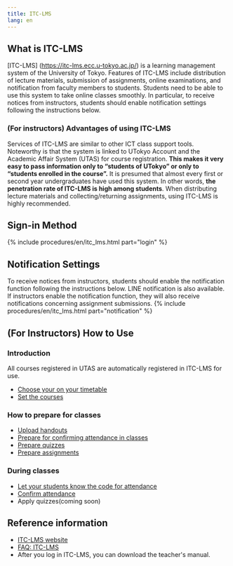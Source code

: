 ```yaml
---
title: ITC-LMS
lang: en
---
```


## What is ITC-LMS
[ITC-LMS] (https://itc-lms.ecc.u-tokyo.ac.jp/) is a learning management system of the University of Tokyo. Features of ITC-LMS include distribution of lecture materials, submission of assignments, online examinations, and notification from faculty members to students. Students need to be able to use this system to take online classes smoothly. In particular, to receive notices from instructors, students should enable notification settings following the instructions below.

### (For instructors) Advantages of using ITC-LMS
Services of ITC-LMS are similar to other ICT class support tools. Noteworthy is that the system is linked to UTokyo Account and the Academic Affair System (UTAS) for course registration. **This makes it very easy to pass information only to “students of UTokyo” or only to “students enrolled in the course”.** It is presumed that almost every first or second year undergraduates  have used this system. In other words, **the penetration rate of ITC-LMS is high among students**. When distributing lecture materials and collecting/returning assignments, using ITC-LMS is highly recommended.

## Sign-in Method
{% include procedures/en/itc_lms.html part="login" %}

## Notification Settings
To receive notices from instructors, students should enable the notification function following the instructions below. LINE notification is also available. If  instructors enable the notification function, they will also  receive notifications concerning assignment submissions. 
{% include procedures/en/itc_lms.html part="notification" %}

## (For Instructors) How to Use
### Introduction
All courses registered in UTAS are automatically registered in ITC-LMS for use.

- [Choose your on your timetable](/en/lms_lecturers/timetable)
- [Set the courses](/en/lms_lecturers/course_settings)

### How to prepare for classes
- [Upload handouts](/en/lms_lecturers/course_materials)
- [Prepare for confirming attendance in classes](/en/lms_lecturers/prepare_attendances)
- [Prepare quizzes](/en/lms_lecturers/prepare_quizzes)
- [Prepare assignments](/en/lms_lecturers/assignments)

### During classes
- [Let your students know the code for attendance](/en/lms_lecturers/attendances)
- [Confirm attendance](/en/lms_lecturers/view_attendances)
- Apply quizzes(coming soon)

## Reference information
- [ITC-LMS website](https://www.ecc.u-tokyo.ac.jp/en/itc-lms.html)
- [FAQ: ITC-LMS](https://www.ecc.u-tokyo.ac.jp/en/itc-lms/faq.html)
- After you log in ITC-LMS, you can download the teacher's manual.
